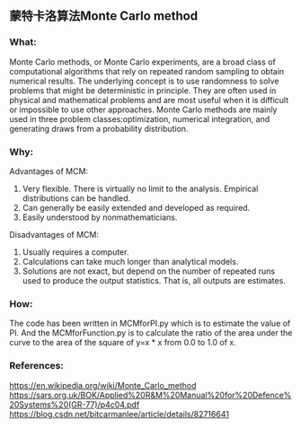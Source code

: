 ## 蒙特卡洛算法Monte Carlo method

### What:
Monte Carlo methods, or Monte Carlo experiments, are a broad class of computational algorithms that rely on repeated random sampling to obtain numerical results. The underlying concept is to use randomness to solve problems that might be deterministic in principle. They are often used in physical and mathematical problems and are most useful when it is difficult or impossible to use other approaches. Monte Carlo methods are mainly used in three problem classes:optimization, numerical integration, and generating draws from a probability distribution.<br/>

### Why:
Advantages of MCM:<br/>
1. Very flexible. There is virtually no limit to the analysis. Empirical distributions can be handled.<br/>
2. Can generally be easily extended and developed as required.<br/>
3. Easily understood by nonmathematicians.<br/>

Disadvantages of MCM:<br/>
1. Usually requires a computer.<br/>
2. Calculations can take much longer than analytical models.<br/>
3. Solutions are not exact, but depend on the number of repeated runs used to produce the output statistics. That is, all outputs are estimates. <br/>

### How:
The code has been written in MCMforPI.py which is to estimate the value of PI. And the MCMforFunction.py is to calculate the ratio of the area under the curve to the area of the square of y=x * x from 0.0 to 1.0 of x.<br/>

### References:<br/>
https://en.wikipedia.org/wiki/Monte_Carlo_method<br/>
https://sars.org.uk/BOK/Applied%20R&M%20Manual%20for%20Defence%20Systems%20(GR-77)/p4c04.pdf
https://blog.csdn.net/bitcarmanlee/article/details/82716641<br/>
